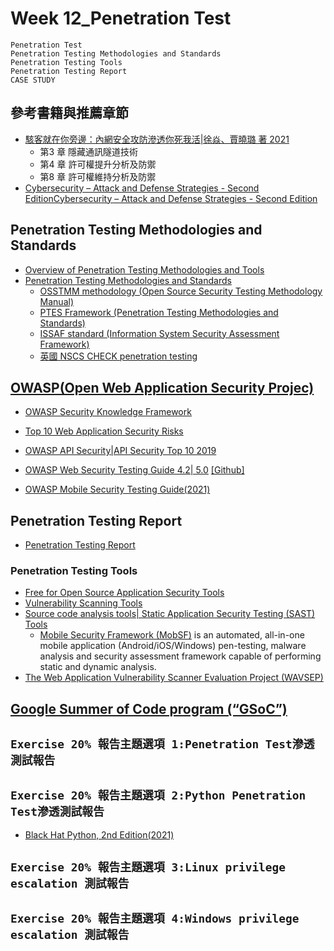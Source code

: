 # Week 12_Penetration Test
```
Penetration Test
Penetration Testing Methodologies and Standards
Penetration Testing Tools
Penetration Testing Report
CASE STUDY
```
## 參考書籍與推薦章節
- [駭客就在你旁邊：內網安全攻防滲透你死我活|徐焱、賈曉璐 著 2021](https://www.tenlong.com.tw/products/9789860776010)
  - 第3 章 隱藏通訊隧道技術
  - 第4 章 許可權提升分析及防禦
  - 第8 章 許可權維持分析及防禦
- [Cybersecurity – Attack and Defense Strategies - Second EditionCybersecurity – Attack and Defense Strategies - Second Edition]()
## Penetration Testing Methodologies and Standards
- [Overview of Penetration Testing Methodologies and Tools](http://staff.bilkent.edu.tr/emreyuce/wp-content/uploads/sites/341/2019/02/CS479-Overview-of-pentesting-and-tools-v0.8.pdf)
- [Penetration Testing Methodologies and Standards]()
  - [OSSTMM methodology (Open Source Security Testing Methodology Manual)](https://www.isecom.org/OSSTMM.3.pdf)
  - [PTES Framework (Penetration Testing Methodologies and Standards)]()
  - [ISSAF standard (Information System Security Assessment Framework)]()
  - [英國 NSCS CHECK penetration testing](https://www.ncsc.gov.uk/information/check-penetration-testing)

## [OWASP(Open Web Application Security Projec)](https://owasp.org/)
- [OWASP Security Knowledge Framework](https://owasp.org/www-project-security-knowledge-framework/)

- [Top 10 Web Application Security Risks](https://owasp.org/www-project-top-ten/)
- [OWASP API Security|API Security Top 10 2019](https://owasp.org/www-project-api-security/)

- [OWASP Web Security Testing Guide 4.2| 5.0](https://owasp.org/www-project-web-security-testing-guide/) [[Github]](https://github.com/OWASP/wstg)
- [OWASP Mobile Security Testing Guide(2021)](https://owasp.org/www-project-mobile-security-testing-guide/)

## Penetration Testing Report
- [Penetration Testing Report](https://www.vumetric.com/blog/5-items-you-should-find-in-a-penetration-testing-report/)

### Penetration Testing Tools
- [Free for Open Source Application Security Tools](https://owasp.org/www-community/Free_for_Open_Source_Application_Security_Tools)
- [Vulnerability Scanning Tools](https://owasp.org/www-community/Vulnerability_Scanning_Tools)
- [Source code analysis tools| Static Application Security Testing (SAST) Tools](https://owasp.org/www-community/Source_Code_Analysis_Tools)
  - [Mobile Security Framework (MobSF)](https://github.com/MobSF/Mobile-Security-Framework-MobSF) is an automated, all-in-one mobile application (Android/iOS/Windows) pen-testing, malware analysis and security assessment framework capable of performing static and dynamic analysis.
- [The Web Application Vulnerability Scanner Evaluation Project (WAVSEP)](https://sectooladdict.blogspot.com/) 

## [Google Summer of Code program (“GSoC”)](https://summerofcode.withgoogle.com/)


## `Exercise 20% 報告主題選項 1:Penetration Test滲透測試報告`
## `Exercise 20% 報告主題選項 2:Python Penetration Test滲透測試報告`

- [Black Hat Python, 2nd Edition(2021)](https://nostarch.com/black-hat-python2E)

## `Exercise 20% 報告主題選項 3:Linux privilege escalation 測試報告`
## `Exercise 20% 報告主題選項 4:Windows privilege escalation 測試報告`
